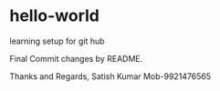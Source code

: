 # hello-world
learning setup for git hub 

Final Commit changes by README.

Thanks and Regards,
Satish Kumar 
Mob-9921476565
